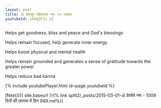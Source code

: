 ```yaml
---
layout: post
title: ॐ देवासुर महेश्वराय नमः ११ टाइम्स
youtubeId: ihXq2F1s_eI
---
```

 
 
Helps get goodness, bliss and peace and God's blessings
 
Helps remain focused, help generate inner energy 
 
Helps boost physical and mental health 
 
Helps remain grounded and generates a sense of gratitude towards the greater power 
 
Helps reduce bad karma
 
 
 
 


{% include youtubePlayer.html id=page.youtubeId %}
 
[Next]({{ site.baseurl }}{% link  split2/_posts/2015-03-01-ॐ देवर्षये नमः - 1008 दिनों की तपस्या में दिन 949.md%})
 
